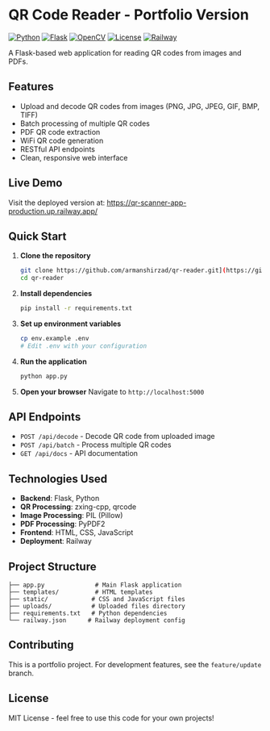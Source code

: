 # QR Code Reader - Portfolio Version

[![Python](https://img.shields.io/badge/python-3.8+-blue.svg)](https://python.org)
[![Flask](https://img.shields.io/badge/flask-2.0+-green.svg)](https://flask.palletsprojects.com/)
[![OpenCV](https://img.shields.io/badge/opencv-4.0+-red.svg)](https://opencv.org/)
[![License](https://img.shields.io/badge/license-MIT-blue.svg)](LICENSE)
[![Railway](https://img.shields.io/badge/deployed%20on-Railway-0B0D0E.svg)](https://railway.app/)

A Flask-based web application for reading QR codes from images and PDFs.

## Features
- Upload and decode QR codes from images (PNG, JPG, JPEG, GIF, BMP, TIFF)
- Batch processing of multiple QR codes
- PDF QR code extraction
- WiFi QR code generation
- RESTful API endpoints
- Clean, responsive web interface

## Live Demo
Visit the deployed version at: https://qr-scanner-app-production.up.railway.app/

## Quick Start

1. **Clone the repository**
   ```bash
   git clone https://github.com/armanshirzad/qr-reader.git](https://github.com/ArmanShirzad/qrRobust-scanner.git
   cd qr-reader
   ```

2. **Install dependencies**
   ```bash
   pip install -r requirements.txt
   ```

3. **Set up environment variables**
   ```bash
   cp env.example .env
   # Edit .env with your configuration
   ```

4. **Run the application**
   ```bash
   python app.py
   ```

5. **Open your browser**
   Navigate to `http://localhost:5000`

## API Endpoints

- `POST /api/decode` - Decode QR code from uploaded image
- `POST /api/batch` - Process multiple QR codes
- `GET /api/docs` - API documentation

## Technologies Used
- **Backend**: Flask, Python
- **QR Processing**: zxing-cpp, qrcode
- **Image Processing**: PIL (Pillow)
- **PDF Processing**: PyPDF2
- **Frontend**: HTML, CSS, JavaScript
- **Deployment**: Railway

## Project Structure
```
├── app.py              # Main Flask application
├── templates/          # HTML templates
├── static/            # CSS and JavaScript files
├── uploads/           # Uploaded files directory
├── requirements.txt   # Python dependencies
└── railway.json      # Railway deployment config
```

## Contributing
This is a portfolio project. For development features, see the `feature/update` branch.

## License
MIT License - feel free to use this code for your own projects!
